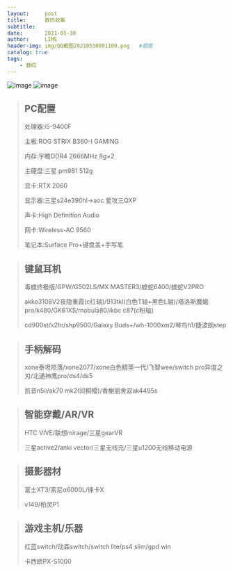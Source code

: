 ```yaml
---
layout:     post
title:      数码收集
subtitle:   
date:       2021-05-30
author:     LIME
header-img: img/QQ截图20210530091100.png   #题图
catalog: true
tags:
    - 数码
---
```


![image](https://user-images.githubusercontent.com/66418754/120089772-edab9200-c12f-11eb-87a0-6e16eb2f2ff8.png)
![image](https://user-images.githubusercontent.com/66418754/120089775-f1d7af80-c12f-11eb-978c-5c49f4d91ced.png)

> ## PC配置
> 
> 处理器:i5-9400F
> 
> 主板:ROG STRIX B360-I GAMING
> 
> 内存:宇瞻DDR4 2666MHz 8g×2
> 
> 主硬盘:三星 pm981 512g
> 
> 显卡:RTX 2060
> 
> 显示器:三星s24e390hl→aoc 爱攻三QXP
> 
> 声卡:High Definition Audio
> 
> 网卡:Wireless-AC 9560
> 
> 笔记本:Surface Pro+键盘盖+手写笔

> ## 键鼠耳机
> 
> 毒蝰终极版/GPW/G502LS/MX MASTER3/蝰蛇6400/蝰蛇V2PRO
> 
> akko3108V2夜隐重霞(c红轴)/913tkl(白色T轴+黑色L轴)/塔洛斯魔蝎pro/k480/GK61XS/mobula80/ikbc c87(c粉轴)
> 
> cd900st/x2hr/shp9500/Galaxy Buds+/wh-1000xm2/琴鸟h1/捷波朗step

> ## 手柄解码
> 
> xone泰坦陨落/xone2077/xone白色精英一代/飞智wee/switch pro异度之刃/北通神鹰pro/ds4/ds5
> 
> 凯音n5ii/ak70 mk2(间桐樱)/香榭丽舍双ak4495s

> ## 智能穿戴/AR/VR
> 
> HTC VIVE/联想mirage/三星gearVR
> 
> 三星active2/anki vector/三星无线充/三星u1200无线移动电源

> ## 摄影器材
> 
> 富士XT3/索尼α6000L/徕卡X
> 
> v149/柏灵P1

> ## 游戏主机/乐器
> 
> 红蓝switch/动森switch/switch lite/ps4 slim/gpd win
> 
> 卡西欧PX-S1000

